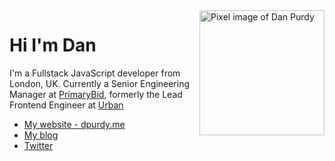 <img align='right' src="https://dpurdy.me/static/3ad571331befb1922ee0a3c6298f7757/a9a3e/me-portrait.png" alt="Pixel image of Dan Purdy" width="200"/>

# Hi I'm Dan

I'm a Fullstack JavaScript developer from London, UK. Currently a Senior Engineering Manager at [PrimaryBid](https://primarybid.com/), formerly the Lead Frontend Engineer at [Urban](https://urban.co)

* [My website - dpurdy.me](https://dpurdy.me)
* [My blog](https://dpurdy.me/blog)
* [Twitter](https://twitter.com/danpurdy0)
